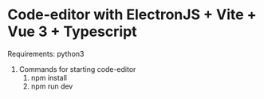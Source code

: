 # Code-editor with ElectronJS + Vite + Vue 3 + Typescript

Requirements:
   python3

1. Commands for starting code-editor
   1. npm install
   2. npm run dev
